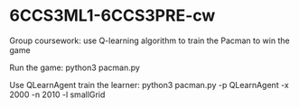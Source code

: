 # 6CCS3ML1-6CCS3PRE-cw
Group coursework: use Q-learning algorithm to train the Pacman to win the game

Run the game: python3 pacman.py

Use QLearnAgent train the learner: python3 pacman.py -p QLearnAgent -x 2000 -n 2010 -l smallGrid
